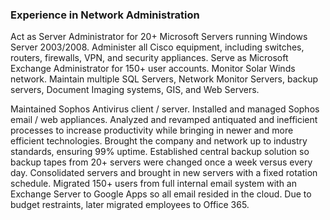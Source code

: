 ### Experience in Network Administration

Act as Server Administrator for 20+ Microsoft Servers running Windows Server 2003/2008. Administer all Cisco equipment, including switches, routers, firewalls, VPN, and security appliances. Serve as Microsoft Exchange Administrator for 150+ user accounts. Monitor Solar Winds network. Maintain multiple SQL Servers, Network Monitor Servers, backup servers, Document Imaging systems, GIS, and Web Servers.

Maintained Sophos Antivirus client / server. Installed and managed Sophos email / web appliances. Analyzed and revamped antiquated and inefficient processes to increase productivity while bringing in newer and more efficient technologies. Brought the company and network up to industry standards, ensuring 99% uptime. Established central backup solution so backup tapes from 20+ servers were changed once a week versus every day. Consolidated servers and brought in new servers with a fixed rotation schedule. Migrated 150+ users from full internal email system with an Exchange Server to Google Apps so all email resided in the cloud. Due to budget restraints, later migrated employees to Office 365.

